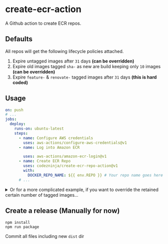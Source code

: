 # create-ecr-action

A Github action to create ECR repos.


## Defaults

All repos will get the following lifecycle policies attached.

1. Expire untagged images after `31` days **(can be overridden)**
2. Expire old images tagged `sha-` as new are build keeping only `10` images **(can be overridden)**
3. Expire `feature-` & `renovate-` tagged images after `31` days **(this is hard coded)**

## Usage

```yaml
on: push
# ...
jobs:
  deploy:
    runs-on: ubuntu-latest
    steps:
      - name: Configure AWS credentials
        uses: aws-actions/configure-aws-credentials@v1
      - name: Log into Amazon ECR

        uses: aws-actions/amazon-ecr-login@v1
      - name: Create ECR Repo
        uses: codezninja/create-ecr-repo-action@v1
        with:
          DOCKER_REPO_NAME: ${{ env.REPO }} # Your repo name goes here
      # ...

```

<details>
<summary>Or for a more complicated example, if you want to override the retained certain number of tagged images...</summary>
<p>

```yaml
on: push
# ...
jobs:
  deploy:
    runs-on: ubuntu-latest
    steps:
      # ...
      - name: Configure AWS credentials
        uses: aws-actions/configure-aws-credentials@v1
      - name: Log into Amazon ECR
        uses: aws-actions/amazon-ecr-login@v1
      - name: Create ECR Repo
        uses: codezninja/create-ecr-repo-action@v1
        with:
          DOCKER_REPO_NAME: ${{ env.REPO }} # Your repo name goes here
          NUM_DAYS_BEFORE_EXPIRING_UNTAGGED_IMAGES: 14
          TAG_PREFIX: 'feature-'
          NUM_TAGGED_IMAGES_TO_RETAIN: 5
      # ...
```

</p>
</details>

## Create a release (Manually for now)

```
npm install
npm run package
```

Commit all files including new `dist` dir
